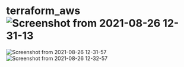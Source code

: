 # terraform_aws![Screenshot from 2021-08-26 12-31-13](https://user-images.githubusercontent.com/86283047/130917749-b7ab9bd1-94cb-4d17-a940-83ea2748a0fc.png)
![Screenshot from 2021-08-26 12-31-57](https://user-images.githubusercontent.com/86283047/130917775-1dde0e00-4c28-4c4d-b865-d5968ca2a6f6.png)
![Screenshot from 2021-08-26 12-32-57](https://user-images.githubusercontent.com/86283047/130917794-3becec81-206c-4276-8e13-640f7d7af436.png)

